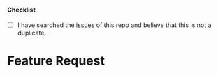 <!--
Thank you for thinking about how we can make pyrh better! Before you submit
this; let's run through a few quick checks. Please make sure to check off the following
boxes.
-->

<!-- Checked checkbox should look like this: [x] -->
#### Checklist
- [ ] I have searched the [issues](https://github.com/robinhood-unofficial/pyrh/issues) of this repo and believe that this is not a duplicate.

# Feature Request
<!-- Now feel free to write up your issue️ -->
